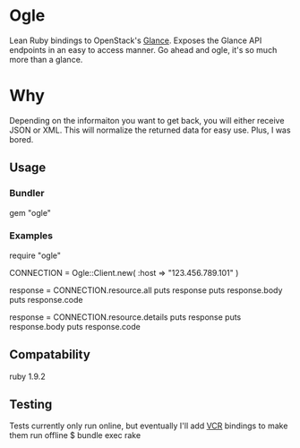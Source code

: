 # Ogle

Lean Ruby bindings to OpenStack's [Glance](http://glance.openstack.org/). Exposes the Glance API endpoints in an easy to access manner. Go ahead and ogle, it's so much more than a glance.

# Why

Depending on the informaiton you want to get back, you will either receive JSON or XML. This will normalize the returned data for easy use. Plus, I was bored.

## Usage

### Bundler
  gem "ogle"

### Examples

require "ogle"

CONNECTION = Ogle::Client.new(
  :host => "123.456.789.101"
  )

response = CONNECTION.resource.all
puts response
puts response.body
puts response.code

response = CONNECTION.resource.details
puts response
puts response.body
puts response.code

## Compatability

ruby 1.9.2

## Testing

Tests currently only run online, but eventually I'll add [VCR](https://github.com/myronmarston/vcr) bindings to make them run offline
  $ bundle exec rake
